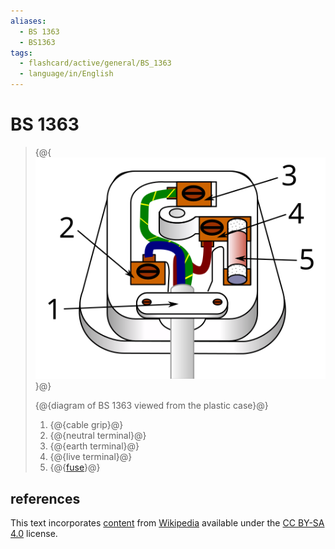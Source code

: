 ```yaml
---
aliases:
  - BS 1363
  - BS1363
tags:
  - flashcard/active/general/BS_1363
  - language/in/English
---
```


# BS 1363

> {@{![diagram of BS 1363](../archives/Wikimedia%20Commons/Three%20pin%20mains%20plug%20(UK).svg)}@}
>
> {@{diagram of BS 1363 viewed from the plastic case}@}
>
> 1. {@{cable grip}@}
> 2. {@{neutral terminal}@}
> 3. {@{earth terminal}@}
> 4. {@{live terminal}@}
> 5. {@{[fuse](fuse%20(electrical).md)}@}

## references

This text incorporates [content](https://en.wikipedia.org/wiki/BS_1363) from [Wikipedia](Wikipedia.md) available under the [CC BY-SA 4.0](https://creativecommons.org/licenses/by-sa/4.0/) license.
